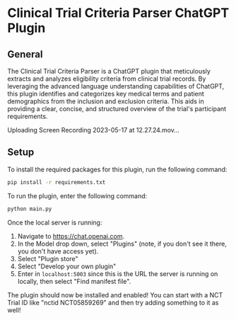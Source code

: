 # Clinical Trial Criteria Parser ChatGPT Plugin

## General

The Clinical Trial Criteria Parser is a ChatGPT plugin that meticulously extracts and analyzes eligibility criteria from clinical trial records. By leveraging the advanced language understanding capabilities of ChatGPT, this plugin identifies and categorizes key medical terms and patient demographics from the inclusion and exclusion criteria. This aids in providing a clear, concise, and structured overview of the trial's participant requirements.


Uploading Screen Recording 2023-05-17 at 12.27.24.mov…


## Setup

To install the required packages for this plugin, run the following command:

```bash
pip install -r requirements.txt
```

To run the plugin, enter the following command:

```bash
python main.py
```

Once the local server is running:

1. Navigate to https://chat.openai.com.
2. In the Model drop down, select "Plugins" (note, if you don't see it there, you don't have access yet).
3. Select "Plugin store"
4. Select "Develop your own plugin"
5. Enter in `localhost:5003` since this is the URL the server is running on locally, then select "Find manifest file".

The plugin should now be installed and enabled! You can start with a NCT Trial ID like "nctid NCT05859269" and then try adding something to it as well!
